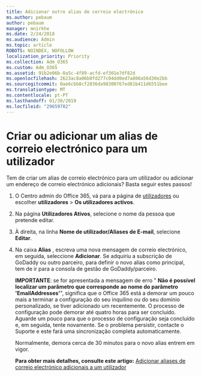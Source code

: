 ```yaml
---
title: Adicionar outro alias de correio electrónico
ms.author: pebaum
author: pebaum
manager: mnirkhe
ms.date: 2/24/2018
ms.audience: Admin
ms.topic: article
ROBOTS: NOINDEX, NOFOLLOW
localization_priority: Priority
ms.collection: Adm_O365
ms.custom: Adm_O365
ms.assetid: 91b2e06b-0a5c-4f89-acfd-ef301e7df82d
ms.openlocfilehash: 2623ac8a06b0fd277c04dd0ed7a800a56d30e2bb
ms.sourcegitcommit: 0ae6cbb8cf2836da98300767ed81b411d6551bee
ms.translationtype: MT
ms.contentlocale: pt-PT
ms.lasthandoff: 01/30/2019
ms.locfileid: "29659782"
---
```

# <a name="create-or-add-an-email-alias-for-a-user"></a>Criar ou adicionar um alias de correio electrónico para um utilizador

Tem de criar um alias de correio electrónico para um utilizador ou adicionar um endereço de correio electrónico adicionais? Basta seguir estes passos!
  
1. O Centro admin do Office 365, vá para a página de [utilizadores](https://go.microsoft.com/fwlink/p/?linkid=834822) ou escolher **utilizadores** \> **Os utilizadores activos**.
    
2. Na página **Utilizadores Ativos**, selecione o nome da pessoa que pretende editar. 
    
3. À direita, na linha **Nome de utilizador/Aliases de E-mail**, selecione **Editar**.
    
4. Na caixa **Alias** , escreva uma nova mensagem de correio electrónico, em seguida, seleccione **Adicionar**. Se adquiriu a subscrição de GoDaddy ou outro parceiro, para definir o novo alias como principal, tem de ir para a consola de gestão de GoDaddy/parceiro. 
    
    **IMPORTANTE**: se for apresentada a mensagem de erro " **Não é possível localizar um parâmetro que corresponde ao nome do parâmetro 'EmailAddresses'**", significa que o Office 365 está a demorar um pouco mais a terminar a configuração do seu inquilino ou do seu domínio personalizado, se tiver adicionado um recentemente. O processo de configuração pode demorar até quatro horas para ser concluído. Aguarde um pouco para que o processo de configuração seja concluído e, em seguida, tente novamente. Se o problema persistir, contacte o Suporte e este fará uma sincronização completa automaticamente.
    
    Normalmente, demora cerca de 30 minutos para o novo alias entrem em vigor.
    
    **Para obter mais detalhes, consulte este artigo:** [Adicionar aliases de correio electrónico adicionais a um utilizador](https://support.office.com/article/https://support.office.com/article/Add-additional-email-aliases-to-a-user-0b0bd900-68b1-4bf5-808b-5d240a7739f4.aspx)
    

